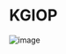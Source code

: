 # KGIOP

![image](https://github.com/ronald155224/KGIOP/assets/9101146/36acbfe8-5523-4741-9e54-b9034be71484)
